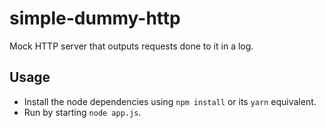 # simple-dummy-http
Mock HTTP server that outputs requests done to it in a log.

## Usage
- Install the node dependencies using `npm install` or its `yarn` equivalent.
- Run by starting `node app.js`.
